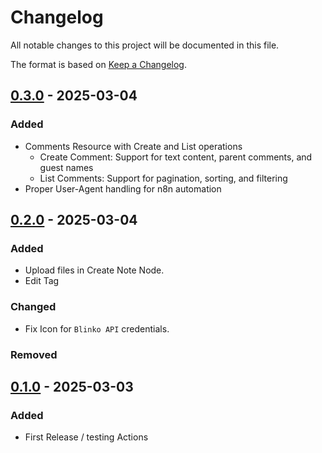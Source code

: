 # Changelog

All notable changes to this project will be documented in this file.

The format is based on [Keep a Changelog](https://keepachangelog.com/en/1.1.0/).

## [0.3.0] - 2025-03-04

### Added

- Comments Resource with Create and List operations
  - Create Comment: Support for text content, parent comments, and guest names
  - List Comments: Support for pagination, sorting, and filtering
- Proper User-Agent handling for n8n automation

## [0.2.0] - 2025-03-04

### Added

- Upload files in Create Note Node.
- Edit Tag

### Changed

- Fix Icon for `Blinko API` credentials.

### Removed


## [0.1.0] - 2025-03-03

### Added

- First Release / testing Actions

[0.3.0]: https://github.com/azdolinski/n8n-nodes-blinko/compare/v0.2.0...v0.3.0
[0.2.0]: https://github.com/azdolinski/n8n-nodes-blinko/compare/v0.1.0...v0.2.0
[0.1.0]: https://github.com/azdolinski/n8n-nodes-blinko/releases/tag/v0.1.0
